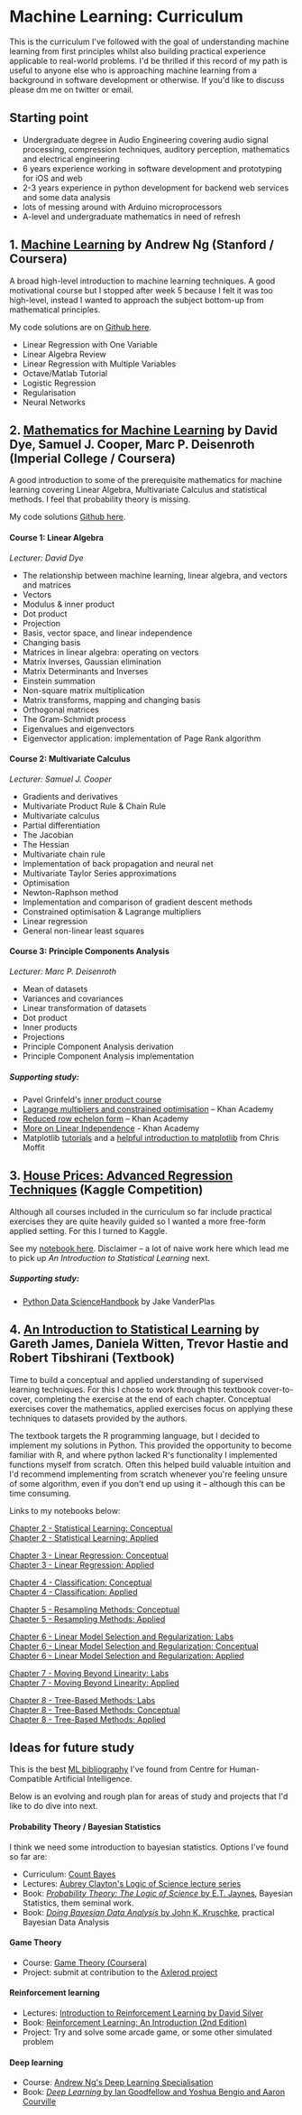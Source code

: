 # Machine Learning: Curriculum

This is the curriculum I've followed with the goal of understanding machine learning from first principles whilst also building practical experience applicable to real-world problems. I'd be thrilled if this record of my path is useful to anyone else who is approaching machine learning from a background in software development or otherwise. If you'd like to discuss please dm me on twitter or email.

## Starting point

- Undergraduate degree in Audio Engineering covering audio signal processing, compression techniques, auditory perception, mathematics and electrical engineering
- 6 years experience working in software development and prototyping for iOS and web
- 2-3 years experience in python development for backend web services and some data analysis
- lots of messing around with Arduino microprocessors
- A-level and undergraduate mathematics in need of refresh

## 1. [Machine Learning](https://www.coursera.org/learn/machine-learning) by Andrew Ng (Stanford / Coursera)

A broad high-level introduction to machine learning techniques. A good motivational course but I stopped after week 5 because I felt it was too high-level, instead I wanted to approach the subject bottom-up from mathematical principles.

My code solutions are on [Github here](https://github.com/a-martyn/ml-sabbatical/tree/master/coursework-ng).

- Linear Regression with One Variable
- Linear Algebra Review
- Linear Regression with Multiple Variables
- Octave/Matlab Tutorial
- Logistic Regression
- Regularisation
- Neural Networks



## 2. [Mathematics for Machine Learning](https://www.coursera.org/specializations/mathematics-machine-learning) by David Dye, Samuel J. Cooper, Marc P. Deisenroth (Imperial College / Coursera)

A good introduction to some of the prerequisite mathematics for machine learning covering Linear Algebra, Multivariate Calculus and statistical methods. I feel that probability theory is missing.

My code solutions [Github here](https://github.com/a-martyn/ml-sabbatical/tree/master/coursework-maths4ml).

#### Course 1: Linear Algebra
*Lecturer: David Dye*

- The relationship between machine learning, linear algebra, and vectors and matrices
- Vectors
- Modulus & inner product
- Dot product
- Projection
- Basis, vector space, and linear independence
- Changing basis
- Matrices in linear algebra: operating on vectors
- Matrix Inverses, Gaussian elimination
- Matrix Determinants and Inverses
- Einstein summation
- Non-square matrix multiplication
- Matrix transforms, mapping and changing basis
- Orthogonal matrices
- The Gram-Schmidt process
- Eigenvalues and eigenvectors
- Eigenvector application: implementation of Page Rank algorithm


#### Course 2: Multivariate Calculus 
*Lecturer: Samuel J. Cooper*

- Gradients and derivatives
- Multivariate Product Rule & Chain Rule
- Multivariate calculus
- Partial differentiation
- The Jacobian
- The Hessian
- Multivariate chain rule
- Implementation of back propagation and neural net
- Multivariate Taylor Series approximations
- Optimisation
- Newton-Raphson method
- Implementation and comparison of gradient descent methods
- Constrained optimisation & Lagrange multipliers
- Linear regression
- General non-linear least squares


#### Course 3: Principle Components Analysis
*Lecturer: Marc P. Deisenroth*

- Mean of datasets
- Variances and covariances
- Linear transformation of datasets
- Dot product
- Inner products
- Projections
- Principle Component Analysis derivation
- Principle Component Analysis implementation


##### Supporting study:

- Pavel Grinfeld's [inner product course](https://www.youtube.com/playlist?list=PLlXfTHzgMRULZfrNCrrJ7xDcTjGr633mm&disable_polymer=true)
- [Lagrange multipliers and constrained optimisation](https://www.khanacademy.org/math/multivariable-calculus/applications-of-multivariable-derivatives/lagrange-multipliers-and-constrained-optimization/v/constrained-optimization-introduction) – Khan Academy
- [Reduced row echelon form](https://www.khanacademy.org/math/linear-algebra/vectors-and-spaces/matrices-elimination/v/matrices-reduced-row-echelon-form-1) – Khan Academy
- [More on Linear Independence](https://www.khanacademy.org/math/linear-algebra/vectors-and-spaces/linear-independence/v/more-on-linear-independence) - Khan Academy
- Matplotlib [tutorials](https://matplotlib.org/tutorials/index.html) and a [helpful introduction to matplotlib](http://pbpython.com/effective-matplotlib.html) from Chris Moffit  


## 3. [House Prices: Advanced Regression Techniques](https://www.kaggle.com/c/house-prices-advanced-regression-techniques) (Kaggle Competition)

Although all courses included in the curriculum so far include practical exercises they are quite heavily guided so I wanted a more free-form applied setting. For this I turned to Kaggle.

See my [notebook here](https://www.kaggle.com/alanmartyn/linear-regression). Disclaimer – a lot of naive work here which lead me to pick up *An Introduction to Statistical Learning* next.

##### Supporting study:

- [Python Data ScienceHandbook](https://jakevdp.github.io/PythonDataScienceHandbook/05.03-hyperparameters-and-model-validation.html) by Jake VanderPlas

## 4. [An Introduction to Statistical Learning](http://www-bcf.usc.edu/~gareth/ISL/) by Gareth James, Daniela Witten, Trevor Hastie and Robert Tibshirani (Textbook)

Time to build a conceptual and applied understanding of supervised learning techniques. For this I chose to work through this textbook cover-to-cover, completing the exercise at the end of each chapter. Conceptual exercises cover the mathematics, applied exercises focus on applying these techniques to datasets provided by the authors. 

The textbook targets the R programming language, but I decided to implement my solutions in Python. This provided the opportunity to become familiar with R, and where python lacked R's functionality I implemented functions myself from scratch. Often this helped build valuable intuition and I'd recommend implementing from scratch whenever you're feeling unsure of some algorithm, even if you don't end up using it – although this can be time consuming.

Links to my notebooks below: 

[Chapter 2 - Statistical Learning: Conceptual](http://nbviewer.jupyter.org/github/a-martyn/ISL-python/blob/master/Notebooks/ch2_statistical_learning_conceptual.ipynb)  
[Chapter 2 - Statistical Learning: Applied](http://nbviewer.jupyter.org/github/a-martyn/ISL-python/blob/master/Notebooks/ch2_statistical_learning_applied.ipynb)


[Chapter 3 - Linear Regression: Conceptual](http://nbviewer.jupyter.org/github/a-martyn/ISL-python/blob/master/Notebooks/ch3_linear_regression_conceptual.ipynb)  
[Chapter 3 - Linear Regression: Applied](http://nbviewer.jupyter.org/github/a-martyn/ISL-python/blob/master/Notebooks/ch3_linear_regression_applied.ipynb)


[Chapter 4 - Classification: Conceptual](http://nbviewer.jupyter.org/github/a-martyn/ISL-python/blob/master/Notebooks/ch4_classification_conceptual.ipynb)  
[Chapter 4 - Classification: Applied](http://nbviewer.jupyter.org/github/a-martyn/ISL-python/blob/master/Notebooks/ch4_classification_applied.ipynb)


[Chapter 5 - Resampling Methods: Conceptual](http://nbviewer.jupyter.org/github/a-martyn/ISL-python/blob/master/Notebooks/ch5_resampling_methods_conceptual.ipynb)  
[Chapter 5 - Resampling Methods: Applied](http://nbviewer.jupyter.org/github/a-martyn/ISL-python/blob/master/Notebooks/ch5_resampling_methods_applied.ipynb)


[Chapter 6 - Linear Model Selection and Regularization: Labs](http://nbviewer.jupyter.org/github/a-martyn/ISL-python/blob/master/Notebooks/ch6_linear_model_selection_and_regularisation_labs.ipynb)  
[Chapter 6 - Linear Model Selection and Regularization: Conceptual](http://nbviewer.jupyter.org/github/a-martyn/ISL-python/blob/master/Notebooks/ch6_linear_model_selection_and_regularisation_conceptual.ipynb)  
[Chapter 6 - Linear Model Selection and Regularization: Applied](https://github.com/a-martyn/ISL-python/blob/master/Notebooks/ch6_linear_model_selection_and_regularisation_applied.ipynb)


[Chapter 7 - Moving Beyond Linearity: Labs](http://nbviewer.jupyter.org/github/a-martyn/ISL-python/blob/master/Notebooks/ch7_moving_beyond_linearity_labs.ipynb)  
[Chapter 7 - Moving Beyond Linearity: Applied](http://nbviewer.jupyter.org/github/a-martyn/ISL-python/blob/master/Notebooks/ch7_moving_beyond_linearity_applied.ipynb)


[Chapter 8 - Tree-Based Methods: Labs](http://nbviewer.jupyter.org/github/a-martyn/ISL-python/blob/master/Notebooks/ch8_tree_based_methods_labs.ipynb)  
[Chapter 8 - Tree-Based Methods: Conceptual](http://nbviewer.jupyter.org/github/a-martyn/ISL-python/blob/master/Notebooks/ch8_tree_based_methods_conceptual.ipynb)  
[Chapter 8 - Tree-Based Methods: Applied](http://nbviewer.jupyter.org/github/a-martyn/ISL-python/blob/master/Notebooks/ch8_tree_based_methods_applied.ipynb)


## Ideas for future study

This is the best [ML bibliography](https://humancompatible.ai/bibliography) I've found from Centre for Human-Compatible Artificial Intelligence. 

Below is an evolving and rough plan for areas of study and projects that I'd like to do dive into next.

#### Probability Theory / Bayesian Statistics

I think we need some introduction to bayesian statistics. Options I've found so far are:

- Curriculum: [Count Bayes](https://www.countbayesie.com/blog/2016/5/1/a-guide-to-bayesian-statistics)
- Lectures: [Aubrey Clayton's Logic of Science lecture series](https://www.youtube.com/user/elfpower/videos)
- Book: [*Probability Theory: The Logic of Science* by E.T. Jaynes](https://books.google.co.uk/books/about/Probability_Theory.html?id=tTN4HuUNXjgC&source=kp_book_description&redir_esc=y), Bayesian Statistics, them seminal work.
- Book: [*Doing Bayesian Data Analysis* by John K. Kruschke](https://www.amazon.com/Doing-Bayesian-Data-Analysis-Second/dp/0124058884/ref=as_li_ss_tl?ie=UTF8&qid=1462141686&sr=8-1&keywords=doing+bayesian+data+analysis&linkCode=sl1&tag=counbaye09-20&linkId=d4059e53b7b13b9daa785421e5bf99a5), practical Bayesian Data Analysis


#### Game Theory

- Course: [Game Theory (Coursera)](https://www.coursera.org/learn/game-theory-1)
- Project: submit at contribution to the [Axlerod project](https://github.com/Axelrod-Python/Axelrod)

#### Reinforcement learning

- Lectures: [Introduction to Reinforcement Learning by David Silver](https://www.youtube.com/playlist?list=PLqYmG7hTraZDM-OYHWgPebj2MfCFzFObQ)
- Book: [Reinforcement Learning: An Introduction (2nd Edition)](https://www.amazon.co.uk/Reinforcement-Learning-Introduction-Richard-Sutton/dp/0262039249)
- Project: Try and solve some arcade game, or some other simulated problem


#### Deep learning

- Course: [Andrew Ng's Deep Learning Specialisation](https://www.coursera.org/specializations/deep-learning)
- Book: [*Deep Learning* by Ian Goodfellow and Yoshua Bengio and Aaron Courville](https://www.deeplearningbook.org/)